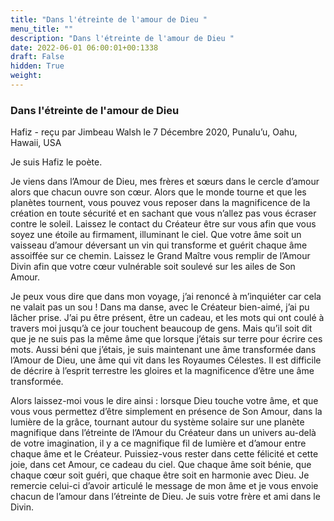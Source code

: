 ```yaml
---
title: "Dans l'étreinte de l'amour de Dieu "
menu_title: ""
description: "Dans l'étreinte de l'amour de Dieu "
date: 2022-06-01 06:00:01+00:1338
draft: False
hidden: True
weight:
---
```

### Dans l'étreinte de l'amour de Dieu 

Hafiz - reçu par Jimbeau Walsh le 7 Décembre 2020, Punalu’u, Oahu, Hawaii, USA

Je suis Hafiz le poète.

Je viens dans l’Amour de Dieu, mes frères et sœurs dans le cercle d’amour alors que chacun ouvre son cœur. Alors que le monde tourne et que les planètes tournent, vous pouvez vous reposer dans la magnificence de la création en toute sécurité et en sachant que vous n’allez pas vous écraser contre le soleil. Laissez le contact du Créateur être sur vous afin que vous soyez une étoile au firmament, illuminant le ciel. Que votre âme soit un vaisseau d’amour déversant un vin qui transforme et guérit chaque âme assoiffée sur ce chemin. Laissez le Grand Maître vous remplir de l’Amour Divin afin que votre cœur vulnérable soit soulevé sur les ailes de Son Amour.

Je peux vous dire que dans mon voyage, j’ai renoncé à m’inquiéter car cela ne valait pas un sou ! Dans ma danse, avec le Créateur bien-aimé, j’ai pu lâcher prise. J’ai pu être présent, être un cadeau, et les mots qui ont coulé à travers moi jusqu’à ce jour touchent beaucoup de gens. Mais qu’il soit dit que je ne suis pas la même âme que lorsque j’étais sur terre pour écrire ces mots. Aussi béni que j’étais, je suis maintenant une âme transformée dans l’Amour de Dieu, une âme qui vit dans les Royaumes Célestes. Il est difficile de décrire à l’esprit terrestre les gloires et la magnificence d’être une âme transformée.

Alors laissez-moi vous le dire ainsi : lorsque Dieu touche votre âme, et que vous vous permettez d’être simplement en présence de Son Amour, dans la lumière de la grâce, tournant autour du système solaire sur une planète magnifique dans l’étreinte de l’Amour du Créateur dans un univers au-delà de votre imagination, il y a ce magnifique fil de lumière et d’amour entre chaque âme et le Créateur. Puissiez-vous rester dans cette félicité et cette joie, dans cet Amour, ce cadeau du ciel. Que chaque âme soit bénie, que chaque cœur soit guéri, que chaque être soit en harmonie avec Dieu. Je remercie celui-ci d’avoir articulé le message de mon âme et je vous envoie chacun de l’amour dans l’étreinte de Dieu. Je suis votre frère et ami dans le Divin.





